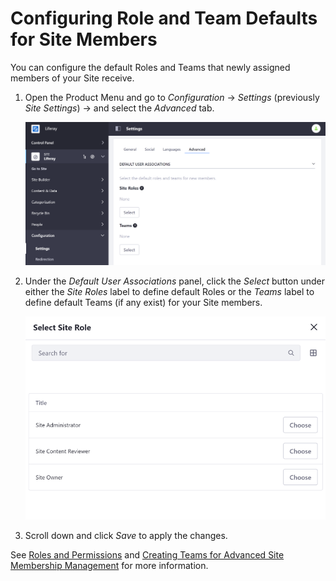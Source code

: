 # Configuring Role and Team Defaults for Site Members

You can configure the default Roles and Teams that newly assigned members of your Site receive.

1. Open the Product Menu and go to *Configuration* &rarr; *Settings* (previously *Site Settings*) &rarr; and select the *Advanced* tab.

    ![You can change the Site membership type from the Settings section of the Site Menu](./configuring-role-and-team-defaults-for-site-members/images/01.png)

1. Under the *Default User Associations* panel, click the *Select* button under either the *Site Roles* label to define default Roles or the *Teams* label to define default Teams (if any exist) for your Site members. 

    ![You can assign default Roles to your Site members through the Site's settings.](./configuring-role-and-team-defaults-for-site-members/images/02.png)

1. Scroll down and click *Save* to apply the changes.

See [Roles and Permissions](TODO) and [Creating Teams for Advanced Site Membership Management](../building-sites/creating-teams-for-sites.md) for more information.